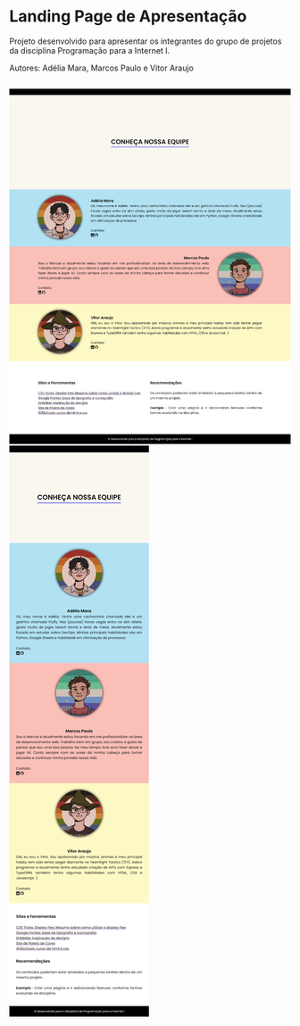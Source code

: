 # Landing Page de Apresentação

Projeto desenvolvido para apresentar os integrantes do grupo de projetos da disciplina Programação para a Internet I. 

Autores: Adélia Mara, Marcos Paulo e Vitor Araujo


## 

![Landing Page](./assets/images/desktop.png)
![Landing Page](./assets/images/mobile.png)

